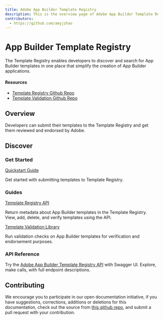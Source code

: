 ```yaml
---
title: Adobe App Builder Template Registry
description: This is the overview page of Adobe App Builder Template Registry
contributors:
  - https://github.com/amyjzhao
---
```


<Hero slots="heading, text"/> 

# App Builder Template Registry

The Template Registry enables developers to discover and search for App Builder templates in one place that simplify the creation of App Builder applications. 

<Resources slots="heading, links"/>

#### Resources

* [Template Registry Github Repo](https://github.com/adobe/aio-template-submission)
* [Template Validation Github Repo](https://github.com/adobe/aio-lib-template-validation)

## Overview

Developers can submit their templates to the Template Registry and get them reviewed and endorsed by Adobe. 

## Discover 

<DiscoverBlock width="100%" slots="heading, link, text"/>

### Get Started

[Quickstart Guide](guides/)

Get started with submitting templates to Template Registry.

<DiscoverBlock slots="heading, link, text"/>

### Guides

[Template Registry API](guides/template_registry_api)

Return metadata about App Builder templates in the Template Registry. View, add, delete, and verify templates using the API.

<DiscoverBlock slots="link, text"/>

[Template Validation Library](guides/template_validation_library)

Run validation checks on App Builder templates for verification and endorsement purposes. 

<DiscoverBlock slots="heading, link, text"/>

### API Reference

Try the [Adobe App Builder Template Registry API](api/) with Swagger UI. Explore, make calls, with full endpoint descriptions.

<DiscoverBlock slots="heading, link, text"/>

## Contributing 

We encourage you to participate in our open documentation initiative, if you have suggestions, corrections, additions or deletions for this documentation, check out the source from [this github repo](https://github.com/adobe/aio-template-submissione), and submit a pull 
request with your contribution.
